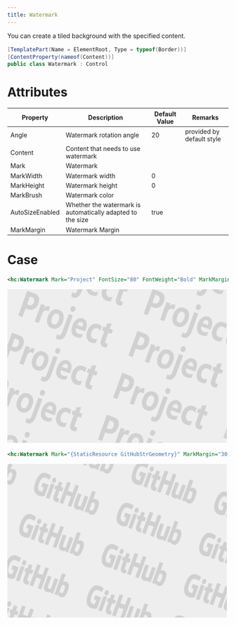 ```yaml
---
title: Watermark
---
```


You can create a tiled background with the specified content.

```cs
[TemplatePart(Name = ElementRoot, Type = typeof(Border))]
[ContentProperty(nameof(Content))]
public class Watermark : Control
```

# Attributes
|Property|Description|Default Value|Remarks|
|-|-|-|-|
|Angle|Watermark rotation angle|20|provided by default style|
|Content|Content that needs to use watermark|||
|Mark|Watermark|||
|MarkWidth|Watermark width|0||
|MarkHeight|Watermark height|0||
|MarkBrush|Watermark color|||
|AutoSizeEnabled|Whether the watermark is automatically adapted to the size|true||
|MarkMargin|Watermark Margin||||

# Case

```xml
<hc:Watermark Mark="Project" FontSize="80" FontWeight="Bold" MarkMargin="30,0"/>
```
![Watermark](https://raw.githubusercontent.com/HandyOrg/HandyOrgResource/master/HandyControl/Doc/extend_controls/Watermark_1.png)

```xml
<hc:Watermark Mark="{StaticResource GitHubStrGeometry}" MarkMargin="30,0" MarkWidth="200" MarkHeight="100"/>
```

![Watermark](https://raw.githubusercontent.com/HandyOrg/HandyOrgResource/master/HandyControl/Doc/extend_controls/Watermark_2.png)